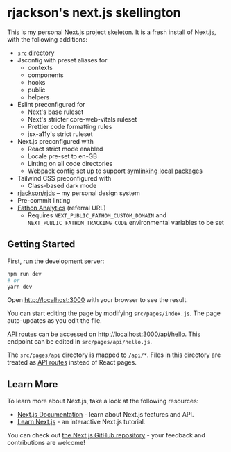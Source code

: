 # rjackson's next.js skellington

This is my personal Next.js project skeleton. It is a fresh install of Next.js, with the following additions:

- [`src` directory](https://nextjs.org/docs/advanced-features/src-directory)
- Jsconfig with preset aliases for
  - contexts
  - components
  - hooks
  - public
  - helpers
- Eslint preconfigured for
  - Next's base ruleset
  - Next's stricter core-web-vitals ruleset
  - Prettier code formatting rules
  - jsx-a11y's strict ruleset
- Next.js preconfigured with
  - React strict mode enabled
  - Locale pre-set to en-GB
  - Linting on all code directories
  - Webpack config set up to support [symlinking local packages](https://docs.npmjs.com/cli/v8/commands/npm-link)
- Tailwind CSS preconfigured with
  - Class-based dark mode
- [rjackson/rjds](https://github.com/rjackson/rjds) – my personal design system
- Pre-commit linting
- [Fathon Analytics](https://usefathom.com/ref/ANPSSZ) (referral URL)
  - Requires `NEXT_PUBLIC_FATHOM_CUSTOM_DOMAIN` and `NEXT_PUBLIC_FATHOM_TRACKING_CODE` environmental variables to be set

## Getting Started

First, run the development server:

```bash
npm run dev
# or
yarn dev
```

Open [http://localhost:3000](http://localhost:3000) with your browser to see the result.

You can start editing the page by modifying `src/pages/index.js`. The page auto-updates as you edit the file.

[API routes](https://nextjs.org/docs/api-routes/introduction) can be accessed on [http://localhost:3000/api/hello](http://localhost:3000/api/hello). This endpoint can be edited in `src/pages/api/hello.js`.

The `src/pages/api` directory is mapped to `/api/*`. Files in this directory are treated as [API routes](https://nextjs.org/docs/api-routes/introduction) instead of React pages.

## Learn More

To learn more about Next.js, take a look at the following resources:

- [Next.js Documentation](https://nextjs.org/docs) - learn about Next.js features and API.
- [Learn Next.js](https://nextjs.org/learn) - an interactive Next.js tutorial.

You can check out [the Next.js GitHub repository](https://github.com/vercel/next.js/) - your feedback and contributions are welcome!
